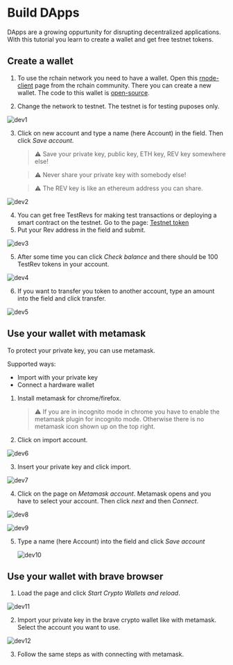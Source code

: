 # Build DApps

DApps are a growing oppurtunity for disrupting decentralized applications. With this tutorial you learn to create a wallet and get free testnet tokens.

## Create a wallet

1. To use the rchain network you need to have a wallet. Open this [rnode-client](https://tgrospic.github.io/rnode-client-js/) page from the rchain community. There you can create a new wallet. The code to this wallet is [open-source](https://github.com/tgrospic/rnode-client-js).

2. Change the network to testnet. The testnet is for testing puposes only.

![dev1](./images/dev-1.png)

3.  Click on new account and type a name (here Account) in the field. Then click _Save account_.

    > ⚠️ Save your private key, public key, ETH key, REV key somewhere else!

    > ⚠️ Never share your private key with somebody else!

    > ⚠️ The REV key is like an ethereum address you can share.

![dev2](./images/dev-2.png)

4. You can get free TestRevs for making test transactions or deploying a smart contract on the testnet. Go to the page: [Testnet token](https://status.rchain.coop/testnet/faucet/)
5. Put your Rev address in the field and submit.

![dev3](./images/dev-3.png)

5. After some time you can click _Check balance_ and there should be 100 TestRev tokens in your account.

![dev4](./images/dev-4.png)

6. If you want to transfer you token to another account, type an amount into the field and click transfer.

![dev5](./images/dev-5.png)

## Use your wallet with metamask

To protect your private key, you can use metamask.

Supported ways:

- Import with your private key
- Connect a hardware wallet

1. Install metamask for chrome/firefox.

   > ⚠️ If you are in incognito mode in chrome you have to enable the metamask plugin for incognito mode. Otherwise there is no metamask icon shown up on the top right.

2. Click on import account.

![dev6](./images/dev-6.png)

3. Insert your private key and click import.

![dev7](./images/dev-7.png)

4. Click on the page on _Metamask account_. Metamask opens and you have to select your account. Then click _next_ and then _Connect_.

![dev8](./images/dev-8.png)

![dev9](./images/dev-9.png)

5. Type a name (here Account) into the field and click _Save account_

   ![dev10](./images/dev-10.png)

## Use your wallet with brave browser

1. Load the page and click _Start Crypto Wallets and reload_.

![dev11](./images/dev-11.png)

2. Import your private key in the brave crypto wallet like with metamask. Select the account you want to use.

![dev12](./images/dev-12.png)

3. Follow the same steps as with connecting with metamask.
